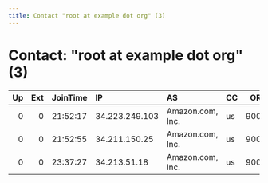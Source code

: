```yaml
---
title: Contact "root at example dot org" (3)
---
```


# Contact: "root at example dot org" (3)

|   Up |   Ext | JoinTime   | IP             | AS               | CC   |   ORp |   Dirp | OS    | Version   | Nickname            |   eFamMembers |
|-----:|------:|:-----------|:---------------|:-----------------|:-----|------:|-------:|:------|:----------|:--------------------|--------------:|
|    0 |     0 | 21:52:17   | 34.223.249.103 | Amazon.com, Inc. | us   |  9001 |      0 | Linux | 0.2.9.11  | citest16707NBCCu5Qn |             1 |
|    0 |     0 | 21:52:55   | 34.211.150.25  | Amazon.com, Inc. | us   |  9001 |      0 | Linux | 0.2.9.11  | citest16699HTItDVbj |             1 |
|    0 |     0 | 23:37:27   | 34.213.51.18   | Amazon.com, Inc. | us   |  9001 |      0 | Linux | 0.2.9.11  | citest16674ggusHNca |             1 |

